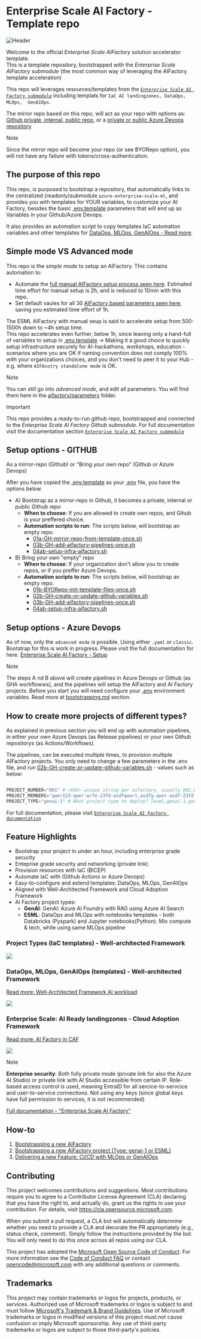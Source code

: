 # Enterprise Scale AI Factory - Template repo

![Header](documentation/images/header.png)

Welcome to the official *Enterprise Scale AIFactory* solution accelerator template. <br>
This is a template repository, bootstrapped with the *Enterprise Scale AIFactory submodule* (the most common way of leveraging the AIFactory template acceleration)

This repo will leverages resources/templates from the [`Enterprise Scale AI Factory submodule`](https://github.>com/jostrm/azure-enterprise-scale-ml/) including templats for `IaC AI landingzones, DataOps, MLOps, 
GenAIOps`.

The mirror repo based on this repo, will act as your repo with options as: [Github private, internal, public repo](https://resources.github.com/learn/pathways/administration-governance/essentials/manage-your-repository-visibility-rules-and-settings/), or a [private or public Azure Devops repository](https://learn.microsoft.com/en-us/azure/devops/organizations/projects/make-project-public?view=azure-devops)

>[!NOTE]
>Since the mirror repo will become your repo (or see BYORepo option), you will not have any failure with tokens/cross-authentication.
>

## The purpose of this repo
This repo, is purposed to bootstrap a repository, that automatically links to the centralized (readonly)submodule `azure-enterprise-scale-ml`, and provides you with templates for YOUR variables, to customize your AI Factory, besides the basic [.env.template](./.env.template) parameters that will end up as Variables in your Github/Azure Devops.

It also provides an automation script to copy templates IaC automation variables and other templates for [DataOps, MLOps, GenAIOps - Read more](https://github.com/jostrm/azure-enterprise-scale-ml/).<br>

## Simple mode VS Advanced mode
This repo is the *simple mode* to setup an AIFactory. This contains automation to:
- Automate the [full manual AIFactory setup process seen here](https://github.com/jostrm/azure-enterprise-scale-ml/blob/main/documentation/v2/10-19/13-setup-aifactory.md). Estimated time effort for manual setup is 2h, and is reduced to 10min with this repo.
- Set default vaules for all 30 [AIFactory based parameters seen here](https://github.com/jostrm/azure-enterprise-scale-ml/blob/main/documentation/v2/10-19/13-parameters-ado.md), saving you estimated time effort of 1h.

The ESML AIFactory with manual seup is said to accelerate setup from 500-1500h down to ~4h setup time.<br>
This repo accelerates even further, below 1h, since leaving only a hand-full of variables to setup in [.env.template](./.env.template)
-> Making it a good choice to quickly setup infrastructure securely for AI-hackathons, workshops, education - scenarios where you are OK if naming convention does not comply 100% with your organizations choices, and you don't need to peer it to your Hub - e.g. where `AIFAcotry standalone mode` is OK.

> [!NOTE]
> You can still go into *advanced mode*, and edit all parameters. You will find them here in the [aifactory/parameters](./aifactory/parameters) folder.
>

> [!IMPORTANT]
>This repo provides a ready-to-run github repo, bootstrapped and connected to the *Enterprise Scale AI Factory Github submodule*. For full documentation visit the documentation section [`Enterprise Scale AI Factory submodule`](https://github.com/jostrm/azure-enterprise-scale-ml/blob/main/documentation/readme.md)
>

## Setup options - GITHUB
As a mirror-repo (Github) or "Bring your own repo" (Github or Azure Devops) <br>

After you have copied the  [.env.template](./.env.template) as your [.env](./.env) file, you have the options below.

- A) Bootstrap as a mirror-repo in Github, it becomes a private, internal or public Github repo
    - **When to choose**: If you are allowed to create own repos, and Gihub is your preffered choice.
    - **Automation scripts to run**: The scripts below, will bootstrap an empty repo.
        - [01a-GH-mirror-repo-from-template-once.sh](./01a-GH-mirror-repo-from-template-once.sh)
        - [03b-GH-add-aifactory-pipelines-once.sh](./03b-GH-add-aifactory-pipelines-once.sh)
        - [04ab-setup-infra-aifactory.sh](./04ab-setup-infra-aifactory.sh)
- B) Bring your own "empty" repo 
    - **When to choose**: If your organization don't allow you to create repos, or if you preffer Azure Devops.
    - **Automation scripts to run**: The scripts below, will bootstrap an empty repo.
        - [01b-BYORepo-init-template-files-once.sh](./01b-BYORepo-init-template-files-once.sh)
        - [02b-GH-create-or-update-github-variables.sh](./02b-GH-create-or-update-github-variables.sh)
        - [03b-GH-add-aifactory-pipelines-once.sh](./03b-GH-add-aifactory-pipelines-once.sh)
        - [04ab-setup-infra-aifactory.sh](./04ab-setup-infra-aifactory.sh)

## Setup options - Azure Devops
As of now, only the `advanced mode` is possible. Using either `.yaml` or `classic`. Bootstrap for this is work in progress.
Please visit the full documentation for here. [Enterprise Scale AI Factory - Setup](https://github.com/jostrm/azure-enterprise-scale-ml/blob/main/documentation/v2/20-29/24-end-2-end-setup.md)

> [!NOTE]
>   
> The steps A nd B above will create pipelines in Azure Devops or Github (as GHA workflowws), and the pipelines will setup the AIFactory and AI Factory projects. Before you start you will need configure your [.env](./.env) environment variables. Read more at [bootstrapping.md](./documentation/bootstrapping.md) section.
>

## How to create more projects of different types? 
As explained in previous section you will end up with automation pipelines, in either your own Azure Devops (as Release pipelines) or your own Github repositorys (as Actions/Workflows).

The pipelines, can be executed multiple times, to provision multiple AIFactory projects. 
You only need to change a few parameters in the .env file, and run [02b-GH-create-or-update-github-variables.sh](./02b-GH-create-or-update-github-variables.sh) - values such as below:
```python

PROJECT_NUMBER="001" # <XXX> unique string per aifactory, usually 001,002,003
PROJECT_MEMBERS="qwer123-qwer-wrfe-23fd-asdfqewrt,asdfg-qwer-asdf-23fd-asdf1234" #[GH-Secret] ObjectID in a commas separated list, without space
PROJECT_TYPE="genai-1" # What project type to deploy? [esml,genai-1,genai-2]

```


For full documentation, please visit [`Enterprise Scale AI Factory documentation`](https://github.com/jostrm/azure-enterprise-scale-ml/blob/main/documentation/readme.md)
## Feature Highlights

- Bootstrap your project in under an hour, including enterprise grade security
- Enteprise grade security and networking (private link).
- Provision resources with IaC (BICEP)
- Automate IaC with (Github Actions or Azure Devops)
- Easy-to-configure and extend templates: DataOps, MLOps, GenAIOps
- Aligned with Well-Architected Framework and Cloud Adoption Framework
- AI Factory project types:
    - **GenAI**: GenAI: Azure AI Foundry with RAG using Azure AI Search
    - **ESML**: DataOps and MLOps with notebooks templates - both Databricks (Pyspark) and Jupyter notebooks(Python). Mix compute & tech, while using same MLOps pipeline

### Project Types (IaC templates) - Well-architected Framework
![](./documentation/images/aifactory-project-types.png)

### DataOps, MLOps, GenAIOps (templates) - Well-architected Framework
[Read more: Well-Architected Framework AI workload](aka.ms/wafai)

![](./documentation/images/aifactory-dataops-mlops-genaiops.png)

### Enterprise Scale: AI Ready landingzones - Cloud Adoption Framework
[Read more: AI Factory in CAF](https://learn.microsoft.com/en-us/azure/cloud-adoption-framework/ready/azure-best-practices/ai-machine-learning-mlops?source=docs)

![](./documentation/images/aifactory-ai-landingzones.png)

> [!NOTE]
>**Enterprise security**: Both fully private mode (private link for also the Azure AI Studio) or private link with AI Studio accessible from certain IP. Role-based access control is used, meaning EntraID for all sercice-to-servcice and user-to-service connections. Not using any keys (since global keys have full permission to services, it is not recommended)
>

[Full documentation -  "Enterprise Scale AI Factory"](https://github.com/jostrm/azure-enterprise-scale-ml/blob/main/documentation/readme.md)

## How-to

1. [Bootstrapping a new AIFactory](documentation/bootstrapping.md)
2. [Bootstrapping a new AIFactory project (Type: genai-1 or ESML)](documentation/bootstrapping.md)
3. [Delivering a new Feature: CI/CD with MLOps or GenAIOps](documentation/delivering_new_feature.md)

## Contributing

This project welcomes contributions and suggestions.  Most contributions require you to agree to a
Contributor License Agreement (CLA) declaring that you have the right to, and actually do, grant us
the rights to use your contribution. For details, visit https://cla.opensource.microsoft.com.

When you submit a pull request, a CLA bot will automatically determine whether you need to provide
a CLA and decorate the PR appropriately (e.g., status check, comment). Simply follow the instructions
provided by the bot. You will only need to do this once across all repos using our CLA.

This project has adopted the [Microsoft Open Source Code of Conduct](https://opensource.microsoft.com/codeofconduct/).
For more information see the [Code of Conduct FAQ](https://opensource.microsoft.com/codeofconduct/faq/) or
contact [opencode@microsoft.com](mailto:opencode@microsoft.com) with any additional questions or comments.

## Trademarks

This project may contain trademarks or logos for projects, products, or services. Authorized use of Microsoft 
trademarks or logos is subject to and must follow 
[Microsoft's Trademark & Brand Guidelines](https://www.microsoft.com/en-us/legal/intellectualproperty/trademarks/usage/general).
Use of Microsoft trademarks or logos in modified versions of this project must not cause confusion or imply Microsoft sponsorship.
Any use of third-party trademarks or logos are subject to those third-party's policies.
